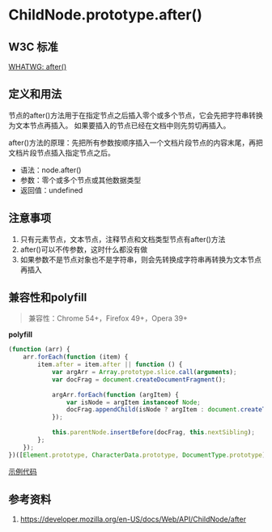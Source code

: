 # ChildNode.prototype.after()

## W3C 标准
[WHATWG: after()](https://dom.spec.whatwg.org/#dom-childnode-after)

## 定义和用法
节点的after()方法用于在指定节点之后插入零个或多个节点，它会先把字符串转换为文本节点再插入。
如果要插入的节点已经在文档中则先剪切再插入。

after()方法的原理：先把所有参数按顺序插入一个文档片段节点的内容末尾，再把文档片段节点插入指定节点之后。

- 语法：node.after()
- 参数：零个或多个节点或其他数据类型
- 返回值：undefined

## 注意事项
1. 只有元素节点，文本节点，注释节点和文档类型节点有after()方法
2. after()可以不传参数，这时什么都没有做
3. 如果参数不是节点对象也不是字符串，则会先转换成字符串再转换为文本节点再插入

## 兼容性和polyfill
> 兼容性：Chrome 54+，Firefox 49+，Opera 39+

**polyfill**
```javascript
(function (arr) {
    arr.forEach(function (item) {
        item.after = item.after || function () {
            var argArr = Array.prototype.slice.call(arguments);
            var docFrag = document.createDocumentFragment();
            
            argArr.forEach(function (argItem) {
                var isNode = argItem instanceof Node;
                docFrag.appendChild(isNode ? argItem : document.createTextNode(String(argItem)));
            });
            
            this.parentNode.insertBefore(docFrag, this.nextSibling);
        };
    });
})([Element.prototype, CharacterData.prototype, DocumentType.prototype]);
```

[示例代码](./after()/html)

## 参考资料
1. https://developer.mozilla.org/en-US/docs/Web/API/ChildNode/after